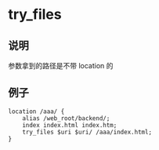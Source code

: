 # try_files

## 说明

参数拿到的路径是不带 location 的

## 例子

```nginx
location /aaa/ {
    alias /web_root/backend/;
    index index.html index.htm;
    try_files $uri $uri/ /aaa/index.html;
}
```
